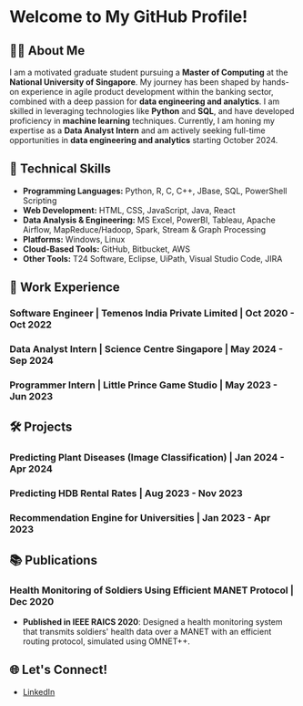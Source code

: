# Welcome to My GitHub Profile!

## 👨‍💻 About Me
I am a motivated graduate student pursuing a **Master of Computing** at the **National University of Singapore**. My journey has been shaped by hands-on experience in agile product development within the banking sector, combined with a deep passion for **data engineering and analytics**. I am skilled in leveraging technologies like **Python** and **SQL**, and have developed proficiency in **machine learning** techniques. Currently, I am honing my expertise as a **Data Analyst Intern** and am actively seeking full-time opportunities in **data engineering and analytics** starting October 2024.

## 🔧 Technical Skills
- **Programming Languages:** Python, R, C, C++, JBase, SQL, PowerShell Scripting
- **Web Development:** HTML, CSS, JavaScript, Java, React
- **Data Analysis & Engineering:** MS Excel, PowerBI, Tableau, Apache Airflow, MapReduce/Hadoop, Spark, Stream & Graph Processing
- **Platforms:** Windows, Linux
- **Cloud-Based Tools:** GitHub, Bitbucket, AWS
- **Other Tools:** T24 Software, Eclipse, UiPath, Visual Studio Code, JIRA

## 💼 Work Experience
### Software Engineer | Temenos India Private Limited | Oct 2020 - Oct 2022
### Data Analyst Intern | Science Centre Singapore | May 2024 - Sep 2024
### Programmer Intern | Little Prince Game Studio | May 2023 - Jun 2023

## 🛠️ Projects
### Predicting Plant Diseases (Image Classification) | Jan 2024 - Apr 2024
### Predicting HDB Rental Rates | Aug 2023 - Nov 2023
### Recommendation Engine for Universities | Jan 2023 - Apr 2023

## 📚 Publications
### Health Monitoring of Soldiers Using Efficient MANET Protocol | Dec 2020
- **Published in IEEE RAICS 2020**: Designed a health monitoring system that transmits soldiers' health data over a MANET with an efficient routing protocol, simulated using OMNET++.

## 🌐 Let's Connect!
- [LinkedIn](https://www.linkedin.com/in/premi-j/)
